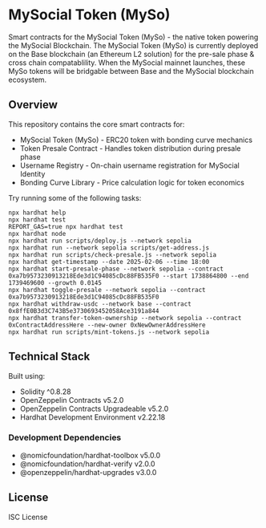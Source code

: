 # MySocial Token (MySo)

Smart contracts for the MySocial Token (MySo) - the native token powering the MySocial Blockchain. The MySocial Token (MySo) is currently deployed on the Base blockchain (an Ethereum L2 solution) for the pre-sale phase & cross chain compatablility. When the MySocial mainnet launches, these MySo tokens will be bridgable between Base and the MySocial blockchain ecosystem.

## Overview

This repository contains the core smart contracts for:

- MySocial Token (MySo) - ERC20 token with bonding curve mechanics
- Token Presale Contract - Handles token distribution during presale phase
- Username Registry - On-chain username registration for MySocial Identity
- Bonding Curve Library - Price calculation logic for token economics

Try running some of the following tasks:

```shell
npx hardhat help
npx hardhat test
REPORT_GAS=true npx hardhat test
npx hardhat node
npx hardhat run scripts/deploy.js --network sepolia
npx hardhat run --network sepolia scripts/get-address.js
npx hardhat run scripts/check-presale.js --network sepolia
npx hardhat get-timestamp --date 2025-02-06 --time 18:00
npx hardhat start-presale-phase --network sepolia --contract 0xa7b9573230913218Ede3d1C94085cDc88FB535F0 --start 1738864800 --end 1739469600 --growth 0.0145
npx hardhat toggle-presale --network sepolia --contract 0xa7b9573230913218Ede3d1C94085cDc88FB535F0
npx hardhat withdraw-usdc --network base --contract 0x8ffE0B3d3C743B5e3730693452058Ace3191a844
npx hardhat transfer-token-ownership --network sepolia --contract 0xContractAddressHere --new-owner 0xNewOwnerAddressHere
npx hardhat run scripts/mint-tokens.js --network sepolia
```

## Technical Stack

Built using:
- Solidity ^0.8.28
- OpenZeppelin Contracts v5.2.0
- OpenZeppelin Contracts Upgradeable v5.2.0
- Hardhat Development Environment v2.22.18

### Development Dependencies

- @nomicfoundation/hardhat-toolbox v5.0.0
- @nomicfoundation/hardhat-verify v2.0.0  
- @openzeppelin/hardhat-upgrades v3.0.0

## License

ISC License